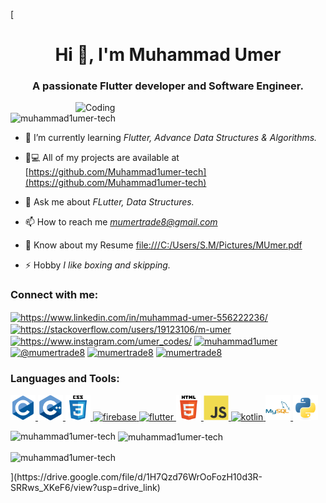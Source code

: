 [
<h1 align="center">Hi 👋, I'm Muhammad Umer</h1>
<h3 align="center">A passionate Flutter developer and Software Engineer.</h3>

<img align="right" alt="Coding" width="400" src="https://user-images.githubusercontent.com/55389276/140866485-8fb1c876-9a8f-4d6a-98dc-08c4981eaf70.gif">
<p align="left"> <img src="https://komarev.com/ghpvc/?username=muhammad1umer-tech&label=Profile%20views&color=0e75b6&style=flat" alt="muhammad1umer-tech" /> </p>

- 🌱 I’m currently learning *Flutter, Advance Data Structures & Algorithms.*

- 👨💻 All of my projects are available at [https://github.com/Muhammad1umer-tech](https://github.com/Muhammad1umer-tech)

- 💬 Ask me about *FLutter, Data Structures.*

- 📫 How to reach me *mumertrade8@gmail.com*

- 📄 Know about my Resume [file:///C:/Users/S.M/Pictures/MUmer.pdf](file:///C:/Users/S.M/Pictures/MUmer.pdf)

- ⚡ Hobby *I like boxing and skipping.*

<h3 align="left">Connect with me:</h3>
<p align="left">
<a href="https://linkedin.com/in/https://www.linkedin.com/in/muhammad-umer-556222236/" target="blank"><img align="center" src="https://raw.githubusercontent.com/rahuldkjain/github-profile-readme-generator/master/src/images/icons/Social/linked-in-alt.svg" alt="https://www.linkedin.com/in/muhammad-umer-556222236/" height="30" width="40" /></a>
<a href="https://stackoverflow.com/users/https://stackoverflow.com/users/19123106/m-umer" target="blank"><img align="center" src="https://raw.githubusercontent.com/rahuldkjain/github-profile-readme-generator/master/src/images/icons/Social/stack-overflow.svg" alt="https://stackoverflow.com/users/19123106/m-umer" height="30" width="40" /></a>
<a href="https://instagram.com/https://www.instagram.com/umer_codes/" target="blank"><img align="center" src="https://raw.githubusercontent.com/rahuldkjain/github-profile-readme-generator/master/src/images/icons/Social/instagram.svg" alt="https://www.instagram.com/umer_codes/" height="30" width="40" /></a>
<a href="https://www.codechef.com/users/muhammad1umer" target="blank"><img align="center" src="https://cdn.jsdelivr.net/npm/simple-icons@3.1.0/icons/codechef.svg" alt="muhammad1umer" height="30" width="40" /></a>
<a href="https://www.hackerrank.com/@mumertrade8" target="blank"><img align="center" src="https://raw.githubusercontent.com/rahuldkjain/github-profile-readme-generator/master/src/images/icons/Social/hackerrank.svg" alt="@mumertrade8" height="30" width="40" /></a>
<a href="https://www.leetcode.com/mumertrade8" target="blank"><img align="center" src="https://raw.githubusercontent.com/rahuldkjain/github-profile-readme-generator/master/src/images/icons/Social/leet-code.svg" alt="mumertrade8" height="30" width="40" /></a>
<a href="https://auth.geeksforgeeks.org/user/mumertrade8" target="blank"><img align="center" src="https://raw.githubusercontent.com/rahuldkjain/github-profile-readme-generator/master/src/images/icons/Social/geeks-for-geeks.svg" alt="mumertrade8" height="30" width="40" /></a>
</p>

<h3 align="left">Languages and Tools:</h3>
<p align="left"> <a href="https://www.cprogramming.com/" target="_blank" rel="noreferrer"> <img src="https://raw.githubusercontent.com/devicons/devicon/master/icons/c/c-original.svg" alt="c" width="40" height="40"/> </a> <a href="https://www.w3schools.com/cpp/" target="_blank" rel="noreferrer"> <img src="https://raw.githubusercontent.com/devicons/devicon/master/icons/cplusplus/cplusplus-original.svg" alt="cplusplus" width="40" height="40"/> </a> <a href="https://www.w3schools.com/css/" target="_blank" rel="noreferrer"> <img src="https://raw.githubusercontent.com/devicons/devicon/master/icons/css3/css3-original-wordmark.svg" alt="css3" width="40" height="40"/> </a> <a href="https://firebase.google.com/" target="_blank" rel="noreferrer"> <img src="https://www.vectorlogo.zone/logos/firebase/firebase-icon.svg" alt="firebase" width="40" height="40"/> </a> <a href="https://flutter.dev" target="_blank" rel="noreferrer"> <img src="https://www.vectorlogo.zone/logos/flutterio/flutterio-icon.svg" alt="flutter" width="40" height="40"/> </a> <a href="https://www.w3.org/html/" target="_blank" rel="noreferrer"> <img src="https://raw.githubusercontent.com/devicons/devicon/master/icons/html5/html5-original-wordmark.svg" alt="html5" width="40" height="40"/> </a> <a href="https://developer.mozilla.org/en-US/docs/Web/JavaScript" target="_blank" rel="noreferrer"> <img src="https://raw.githubusercontent.com/devicons/devicon/master/icons/javascript/javascript-original.svg" alt="javascript" width="40" height="40"/> </a> <a href="https://kotlinlang.org" target="_blank" rel="noreferrer"> <img src="https://www.vectorlogo.zone/logos/kotlinlang/kotlinlang-icon.svg" alt="kotlin" width="40" height="40"/> </a> <a href="https://www.mysql.com/" target="_blank" rel="noreferrer"> <img src="https://raw.githubusercontent.com/devicons/devicon/master/icons/mysql/mysql-original-wordmark.svg" alt="mysql" width="40" height="40"/> </a> <a href="https://www.python.org" target="_blank" rel="noreferrer"> <img src="https://raw.githubusercontent.com/devicons/devicon/master/icons/python/python-original.svg" alt="python" width="40" height="40"/> </a> </p>

<p><img align="left" src="https://github-readme-stats.vercel.app/api/top-langs?username=muhammad1umer-tech&show_icons=true&locale=en&layout=compact" alt="muhammad1umer-tech" /></p>

<p>&nbsp;<img align="center" src="https://github-readme-stats.vercel.app/api?username=muhammad1umer-tech&show_icons=true&locale=en" alt="muhammad1umer-tech" /></p>

<p><img align="center" src="https://github-readme-streak-stats.herokuapp.com/?user=muhammad1umer-tech&" alt="muhammad1umer-tech" /></p>
](https://drive.google.com/file/d/1H7Qzd76WrOoFozH10d3R-SRRws_XKeF6/view?usp=drive_link)
